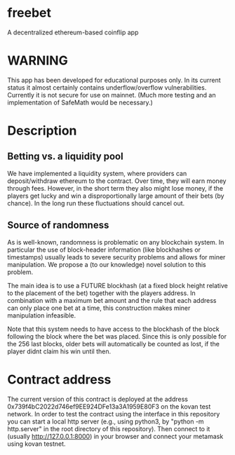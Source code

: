 # freebet
A decentralized ethereum-based coinflip app

# WARNING
This app has been developed for educational purposes only.
In its current status it almost certainly contains underflow/overflow vulnerabilities.
Currently it is not secure for use on mainnet. (Much more testing and an implementation of SafeMath would be necessary.)

# Description

## Betting vs. a liquidity pool
We have implemented a liquidity system, where providers can deposit/withdraw ethereum to the contract.
Over time, they will earn money through fees. However, in the short term they also might lose money, if the players get lucky and win a disproportionally large amount of their bets (by chance). In the long run these fluctuations should cancel out.

## Source of randomness
As is well-known, randomness is problematic on any blockchain system. In particular the use of block-header information (like blockhashes or timestamps) usually leads to severe security problems and allows for miner manipulation. We propose a (to our knowledge) novel solution to this problem.

The main idea is to use a FUTURE blockhash (at a fixed block height relative to the placement of the bet) together with the players address. In combination with a maximum bet amount and the rule that each address can only place one bet at a time, this construction makes miner manipulation infeasible.

Note that this system needs to have access to the blockhash of the block following the block where the bet was placed. Since this is only possible for the 256 last blocks, older bets will automatically be counted as lost, if the player didnt claim his win until then.

# Contract address
The current version of this contract is deployed at the address 0x739f4bC2022d746ef9EE924DFe13a3A1959E80F3 on the kovan test network.
In order to test the contract using the interface in this repository you can start a local http server (e.g., using python3, by "python -m http.server" in the root directory of this repository). Then connect to it (usually http://127.0.0.1:8000) in your browser and connect your metamask using kovan testnet.
